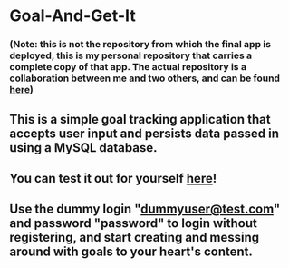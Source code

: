 # Goal-And-Get-It

### (Note: this is not the repository from which the final app is deployed, this is my personal repository that carries a complete copy of that app. The actual repository is a collaboration between me and two others, and can be found [here](https://github.com/NPH82/Goal-and-Get-It))

## This is a simple goal tracking application that accepts user input and persists data passed in using a MySQL database.

## You can test it out for yourself [here](https://goal-and-get-it.herokuapp.com/)!

## Use the dummy login "dummyuser@test.com" and password "password" to login without registering, and start creating and messing around with goals to your heart's content.